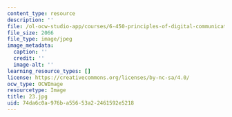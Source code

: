```yaml
---
content_type: resource
description: ''
file: /ol-ocw-studio-app/courses/6-450-principles-of-digital-communications-i-fall-2006/74da6c0a976ba55653a22461592e5218_23.jpg
file_size: 2066
file_type: image/jpeg
image_metadata:
  caption: ''
  credit: ''
  image-alt: ''
learning_resource_types: []
license: https://creativecommons.org/licenses/by-nc-sa/4.0/
ocw_type: OCWImage
resourcetype: Image
title: 23.jpg
uid: 74da6c0a-976b-a556-53a2-2461592e5218
---
```

